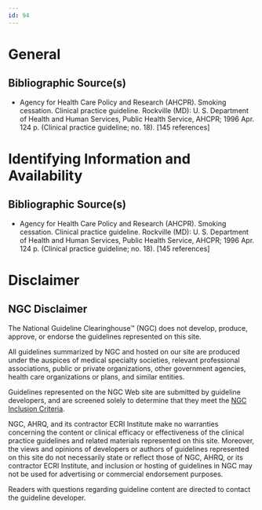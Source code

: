 ```yaml
---
id: 94
---
```


# General

## Bibliographic Source(s)

- Agency for Health Care Policy and Research (AHCPR). Smoking cessation. Clinical practice guideline. Rockville (MD): U. S. Department of Health and Human Services, Public Health Service, AHCPR; 1996 Apr. 124 p. (Clinical practice guideline; no. 18). [145 references]

# Identifying Information and Availability

## Bibliographic Source(s)

- Agency for Health Care Policy and Research (AHCPR). Smoking cessation. Clinical practice guideline. Rockville (MD): U. S. Department of Health and Human Services, Public Health Service, AHCPR; 1996 Apr. 124 p. (Clinical practice guideline; no. 18). [145 references]

# Disclaimer

## NGC Disclaimer

The National Guideline Clearinghouse™ (NGC) does not develop, produce, approve, or endorse the guidelines represented on this site.

All guidelines summarized by NGC and hosted on our site are produced under the auspices of medical specialty societies, relevant professional associations, public or private organizations, other government agencies, health care organizations or plans, and similar entities.

Guidelines represented on the NGC Web site are submitted by guideline developers, and are screened solely to determine that they meet the [NGC Inclusion Criteria](/help-and-about/summaries/inclusion-criteria).

NGC, AHRQ, and its contractor ECRI Institute make no warranties concerning the content or clinical efficacy or effectiveness of the clinical practice guidelines and related materials represented on this site. Moreover, the views and opinions of developers or authors of guidelines represented on this site do not necessarily state or reflect those of NGC, AHRQ, or its contractor ECRI Institute, and inclusion or hosting of guidelines in NGC may not be used for advertising or commercial endorsement purposes.

Readers with questions regarding guideline content are directed to contact the guideline developer.

